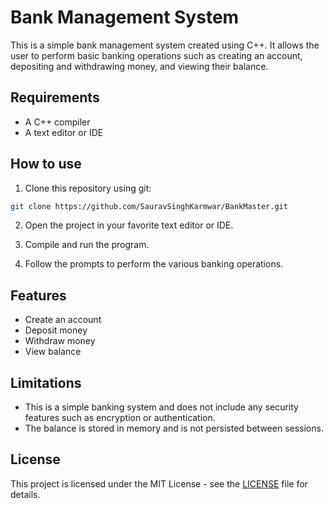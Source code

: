 # Bank Management System

This is a simple bank management system created using C++. It allows the user to perform basic banking operations such as creating an account, depositing and withdrawing money, and viewing their balance.

## Requirements

-   A C++ compiler
-   A text editor or IDE

## How to use

1. Clone this repository using git:

```bash
git clone https://github.com/SauravSinghKarmwar/BankMaster.git
```

2. Open the project in your favorite text editor or IDE.

3. Compile and run the program.

4. Follow the prompts to perform the various banking operations.

## Features

-   Create an account
-   Deposit money
-   Withdraw money
-   View balance

## Limitations

-   This is a simple banking system and does not include any security features such as encryption or authentication.
-   The balance is stored in memory and is not persisted between sessions.

## License

This project is licensed under the MIT License - see the [LICENSE](LICENSE) file for details.
